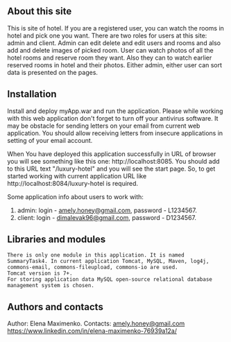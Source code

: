 About this site
---------------

  This is site of hotel. If you are a registered user, you can watch the rooms in hotel and pick one you want.
  There are two roles for users at this site: admin and client.
  Admin can edit delete and edit users and rooms and also add and delete images of picked room.
  User can watch photos of all the hotel rooms and reserve room they want.
   Also they can to watch earlier reserved rooms in hotel and their photos.
   Either admin, either user can sort data is presented on the pages.
  
Installation
------------  
  Install and deploy myApp.war and run the application.
  Please while working with this web application don't forget to turn off your antivirus software. It may be obstacle for sending letters on your email from current web application.
  You should allow receiving letters from insecure applications in setting of your email account.
  
  When You have deployed this application successfully in URL of browser you will see something like this one: http://localhost:8085. You should add to this URL text "/luxury-hotel" and you will see the start page. So, to get started working with current application URL like http://localhost:8084/luxury-hotel is required.
  
  Some application info about users to work with:
  1) admin: login - amely.honey@gmail.com, password - L1234567. 
  2) client: login - dimalevak96@gmail.com, password - D1234567.
  
Libraries and modules
---------------------
    
    There is only one module in this application. It is named SummaryTask4. In current application Tomcat, MySQL, Maven, log4j, commons-email, commons-fileupload, commons-io are used.
    Tomcat version is 7+.
    For storing application data MySQL open-source relational database management system is chosen.
    
    
 Authors and contacts
 -----------------

  Author: Elena Maximenko.
  Contacts: amely.honey@gmail.com
            https://www.linkedin.com/in/elena-maximenko-76939a12a/
    
    
  
